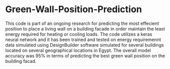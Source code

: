 # Green-Wall-Position-Prediction
This code is part of an ongoing research for predicting the most effecient position to place a living wall on a building facade in order maintain the least energy required for heating or cooling loads.
The code utilizes a keras neural network and it has been trained and tested on energy requiremennt data simulated using DesignBuilder software simulated for several buildings located on several geographical locations in Egypt. The overall model accuracy was 95% in terms of predicting the best green wall position on the building facad.
